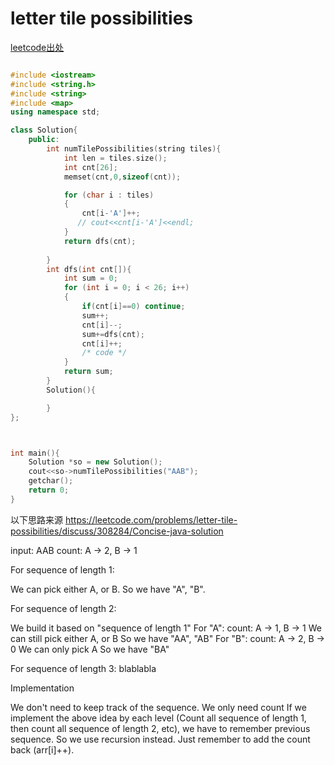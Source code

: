 # letter tile possibilities
[leetcode出处](https://leetcode.com/problems/letter-tile-possibilities/)

```c++

#include <iostream>
#include <string.h>
#include <string>
#include <map>
using namespace std;

class Solution{
    public:
        int numTilePossibilities(string tiles){
            int len = tiles.size();
            int cnt[26];
            memset(cnt,0,sizeof(cnt));

            for (char i : tiles)
            {
                cnt[i-'A']++;
               // cout<<cnt[i-'A']<<endl;
            }
            return dfs(cnt);
            
        }
        int dfs(int cnt[]){
            int sum = 0;
            for (int i = 0; i < 26; i++)
            {
                if(cnt[i]==0) continue;
                sum++;
                cnt[i]--;
                sum+=dfs(cnt);
                cnt[i]++;
                /* code */
            }
            return sum;
        }
        Solution(){

        }
};



int main(){
    Solution *so = new Solution();
    cout<<so->numTilePossibilities("AAB");
    getchar();
    return 0;
}
```


以下思路来源 https://leetcode.com/problems/letter-tile-possibilities/discuss/308284/Concise-java-solution


input: AAB
count: A -> 2, B -> 1

For sequence of length 1:

We can pick either A, or B.
So we have "A", "B".

For sequence of length 2:

We build it based on "sequence of length 1"
For "A": 
count: A -> 1, B -> 1
We can still pick either A, or B
So we have "AA", "AB"
For "B": 
count: A -> 2, B -> 0
We can only pick A
So we have "BA"

For sequence of length 3: blablabla

Implementation

We don't need to keep track of the sequence. We only need count
If we implement the above idea by each level (Count all sequence of length 1, then count all sequence of length 2, etc), we have to remember previous sequence.
So we use recursion instead. Just remember to add the count back (arr[i]++).